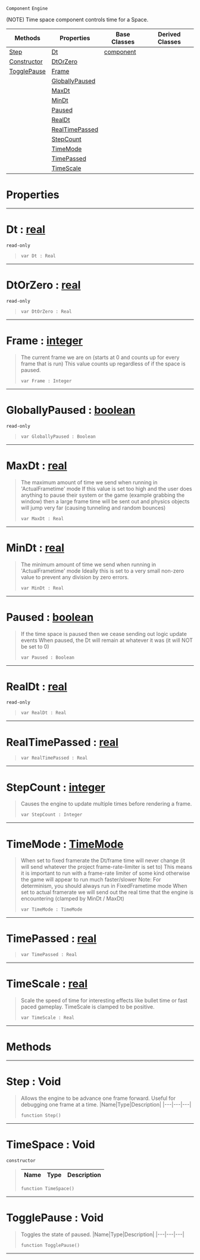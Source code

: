  `Component` `Engine`



(NOTE) Time space component controls time for a Space.

|Methods|Properties|Base Classes|Derived Classes|
|---|---|---|---|
|[ Step](timespace.md#step-void)|[ Dt](timespace.md#dt-zilch-engine-documenta)|[component](component.md)| |
|[ Constructor](timespace.md#timespace-void)|[ DtOrZero](timespace.md#dtorzilch-zilch-engine-doc)| | |
|[ TogglePause](timespace.md#togglepause-void)|[ Frame](timespace.md#frame-zilch-engine-docume)| | |
| |[ GloballyPaused](timespace.md#globallypaused-zilch-engi)| | |
| |[ MaxDt](timespace.md#maxdt-zilch-engine-docume)| | |
| |[ MinDt](timespace.md#mindt-zilch-engine-docume)| | |
| |[ Paused](timespace.md#paused-zilch-engine-docum)| | |
| |[ RealDt](timespace.md#realdt-zilch-engine-docum)| | |
| |[ RealTimePassed](timespace.md#realtimepassed-zilch-engi)| | |
| |[ StepCount](timespace.md#stepcount-zilch-engine-do)| | |
| |[ TimeMode](timespace.md#timemode-zilch-engine-doc)| | |
| |[ TimePassed](timespace.md#timepassed-zilch-engine-d)| | |
| |[ TimeScale](timespace.md#timescale-zilch-engine-do)| | |


 #  Properties


---  
 #  Dt : [real](../nada_base_types/real.md)

 `read-only`

> 
> ```TS:Nada
> var Dt : Real


---  
 #  DtOrZero : [real](../nada_base_types/real.md)

 `read-only`

> 
> ```TS:Nada
> var DtOrZero : Real


---  
 #  Frame : [integer](../nada_base_types/integer.md)

> The current frame we are on (starts at 0 and counts up for every frame that is run) This value counts up regardless of if the space is paused.
> ```TS:Nada
> var Frame : Integer


---  
 #  GloballyPaused : [boolean](../nada_base_types/boolean.md)

 `read-only`

> 
> ```TS:Nada
> var GloballyPaused : Boolean


---  
 #  MaxDt : [real](../nada_base_types/real.md)

> The maximum amount of time we send when running in 'ActualFrametime' mode If this value is set too high and the user does anything to pause their system or the game (example grabbing the window) then a large frame time will be sent out and physics objects will jump very far (causing tunneling and random bounces)
> ```TS:Nada
> var MaxDt : Real


---  
 #  MinDt : [real](../nada_base_types/real.md)

> The minimum amount of time we send when running in 'ActualFrametime' mode Ideally this is set to a very small non-zero value to prevent any division by zero errors.
> ```TS:Nada
> var MinDt : Real


---  
 #  Paused : [boolean](../nada_base_types/boolean.md)

> If the time space is paused then we cease sending out logic update events When paused, the Dt will remain at whatever it was (it will NOT be set to 0)
> ```TS:Nada
> var Paused : Boolean


---  
 #  RealDt : [real](../nada_base_types/real.md)

 `read-only`

> 
> ```TS:Nada
> var RealDt : Real


---  
 #  RealTimePassed : [real](../nada_base_types/real.md)

> 
> ```TS:Nada
> var RealTimePassed : Real


---  
 #  StepCount : [integer](../nada_base_types/integer.md)

> Causes the engine to update multiple times before rendering a frame.
> ```TS:Nada
> var StepCount : Integer


---  
 #  TimeMode : [TimeMode](../enum_reference.md#timemode)

> When set to fixed framerate the Dt/frame time will never change (it will send whatever the project frame-rate-limiter is set to) This means it is important to run with a frame-rate limiter of some kind otherwise the game will appear to run much faster/slower Note: For determinism, you should always run in FixedFrametime mode When set to actual framerate we will send out the real time that the engine is encountering (clamped by MinDt / MaxDt)
> ```TS:Nada
> var TimeMode : TimeMode


---  
 #  TimePassed : [real](../nada_base_types/real.md)

> 
> ```TS:Nada
> var TimePassed : Real


---  
 #  TimeScale : [real](../nada_base_types/real.md)

> Scale the speed of time for interesting effects like bullet time or fast paced gameplay. TimeScale is clamped to be positive.
> ```TS:Nada
> var TimeScale : Real


---  
 #  Methods


---  
 #  Step : Void

> Allows the engine to be advance one frame forward. Useful for debugging one frame at a time.
> |Name|Type|Description|
> |---|---|---|
> ```TS:Nada
> function Step()
> ``` 


---  
 #  TimeSpace : Void

 `constructor`

> 
> |Name|Type|Description|
> |---|---|---|
> ```TS:Nada
> function TimeSpace()
> ``` 


---  
 #  TogglePause : Void

> Toggles the state of paused.
> |Name|Type|Description|
> |---|---|---|
> ```TS:Nada
> function TogglePause()
> ``` 


---  
 

 